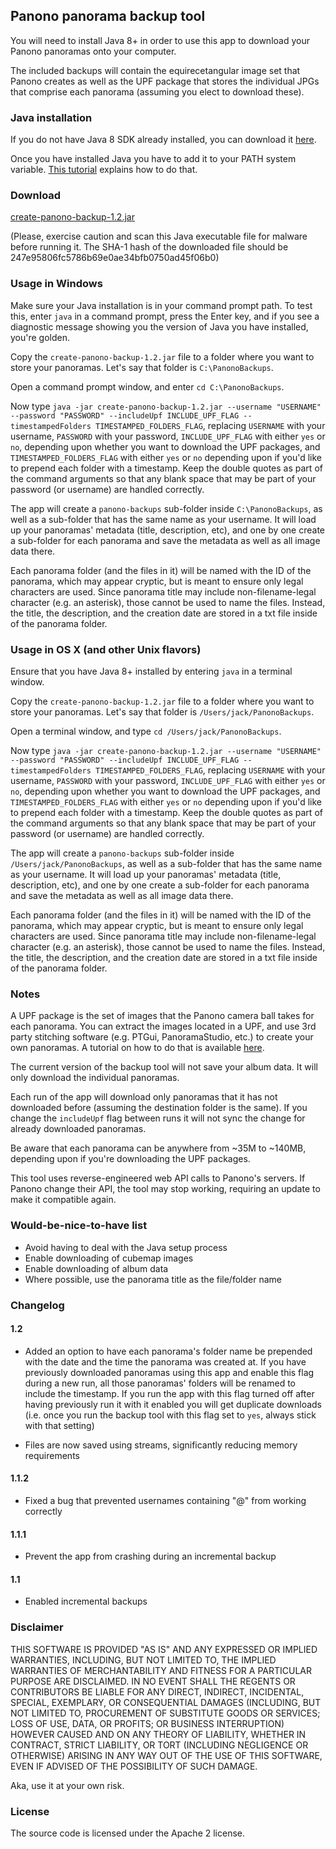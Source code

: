 ## Panono panorama backup tool

You will need to install Java 8+ in order to use this app to download your Panono panoramas onto your computer.

The included backups will contain the equirecetangular image set that Panono creates as well as the UPF package that 
stores the individual JPGs that comprise each panorama (assuming you elect to download these).

### Java installation

If you do not have Java 8 SDK already installed, you can download it [here](http://www.oracle.com/technetwork/java/javase/downloads/jdk8-downloads-2133151.html).

Once you have installed Java you have to add it to your PATH system variable. [This tutorial](https://www.java.com/en/download/help/path.xml) explains how to do that.

### Download

[create-panono-backup-1.2.jar](http://radiatic.com/create-panono-backup-1.2.jar)

(Please, exercise caution and scan this Java executable file for malware before running it. The SHA-1 hash of the downloaded 
file should be 247e95806fc5786b69e0ae34bfb0750ad45f06b0)

### Usage in Windows

Make sure your Java installation is in your command prompt path. To test this, enter `java` in a command prompt, 
press the Enter key, and if you see a diagnostic message showing you the version of Java you have installed, you're golden.

Copy the `create-panono-backup-1.2.jar` file to a folder where you want to store your panoramas. Let's say that folder is `C:\PanonoBackups`.

Open a command prompt window, and enter `cd C:\PanonoBackups`.

Now type `java -jar create-panono-backup-1.2.jar --username "USERNAME" --password "PASSWORD" --includeUpf INCLUDE_UPF_FLAG --timestampedFolders TIMESTAMPED_FOLDERS_FLAG`, replacing 
`USERNAME` with your username, `PASSWORD` with your password, `INCLUDE_UPF_FLAG` with either `yes` or `no`, depending upon whether 
you want to download the UPF packages, and `TIMESTAMPED_FOLDERS_FLAG` with either `yes` or `no` depending upon if you'd like to prepend each folder
with a timestamp. Keep the double quotes as part of the command arguments so that any blank space that may
be part of your password (or username) are handled correctly.

The app will create a `panono-backups` sub-folder inside `C:\PanonoBackups`, as well as a sub-folder that has the same name
as your username. It will load up your panoramas' metadata (title, description, etc), and one by one create a sub-folder 
for each panorama and save the metadata as well as all image data there.

Each panorama folder (and the files in it) will be named with the ID of the panorama, which may appear cryptic, but is meant
to ensure only legal characters are used. Since panorama title may include non-filename-legal character (e.g. an asterisk), 
those cannot be used to name the files. Instead, the title, the description, and the creation date are stored in a txt file 
inside of the panorama folder.

### Usage in OS X (and other Unix flavors)

Ensure that you have Java 8+ installed by entering `java` in a terminal window.

Copy the `create-panono-backup-1.2.jar` file to a folder where you want to store your panoramas. Let's say that folder 
is `/Users/jack/PanonoBackups`.

Open a terminal window, and type `cd /Users/jack/PanonoBackups`.

Now type `java -jar create-panono-backup-1.2.jar --username "USERNAME" --password "PASSWORD" --includeUpf INCLUDE_UPF_FLAG --timestampedFolders TIMESTAMPED_FOLDERS_FLAG`, replacing 
`USERNAME` with your username, `PASSWORD` with your password, `INCLUDE_UPF_FLAG` with either `yes` or `no`, depending upon whether 
you want to download the UPF packages, and `TIMESTAMPED_FOLDERS_FLAG` with either `yes` or `no` depending upon if you'd like to prepend each folder
with a timestamp. Keep the double quotes as part of the command arguments so that any blank space that may
be part of your password (or username) are handled correctly.

The app will create a `panono-backups` sub-folder inside `/Users/jack/PanonoBackups`, as well as a sub-folder that has the same name
as your username. It will load up your panoramas' metadata (title, description, etc), and one by one create a sub-folder 
for each panorama and save the metadata as well as all image data there.

Each panorama folder (and the files in it) will be named with the ID of the panorama, which may appear cryptic, but is meant
to ensure only legal characters are used. Since panorama title may include non-filename-legal character (e.g. an asterisk), 
those cannot be used to name the files. Instead, the title, the description, and the creation date are stored in a txt file 
inside of the panorama folder.

### Notes

A UPF package is the set of images that the Panono camera ball takes for each panorama. You can extract the images located 
in a UPF, and use 3rd party stitching software (e.g. PTGui, PanoramaStudio, etc.) to create your own panoramas. A tutorial
on how to do that is available 
[here](http://360rumors.com/2017/05/exclusive-stitch-panono-images-offline-fix-panono-stitching-errors.html).

The current version of the backup tool will not save your album data. It will only download the individual panoramas.

Each run of the app will download only panoramas that it has not downloaded before (assuming the destination folder is the same).
If you change the `includeUpf` flag between runs it will not sync the change for already downloaded panoramas. 

Be aware that each panorama can be anywhere from ~35M to ~140MB, depending upon if you're downloading the UPF packages.

This tool uses reverse-engineered web API calls to Panono's servers. If Panono change their API, the tool may stop working, 
requiring an update to make it compatible again.

### Would-be-nice-to-have list

- Avoid having to deal with the Java setup process
- Enable downloading of cubemap images
- Enable downloading of album data
- Where possible, use the panorama title as the file/folder name

### Changelog

#### 1.2

- Added an option to have each panorama's folder name be prepended with the date and the time the panorama was created at.
If you have previously downloaded panoramas using this app and enable this flag during a new run, all those panoramas' folders will be
renamed to include the timestamp. If you run the app with this flag turned off after having previously run it
with it enabled you will get duplicate downloads (i.e. once you run the backup tool with this flag set to `yes`, always stick with
that setting)

- Files are now saved using streams, significantly reducing memory requirements

#### 1.1.2

- Fixed a bug that prevented usernames containing "@" from working correctly

#### 1.1.1

- Prevent the app from crashing during an incremental backup

#### 1.1

- Enabled incremental backups

### Disclaimer

THIS SOFTWARE IS PROVIDED "AS IS" AND ANY EXPRESSED OR IMPLIED WARRANTIES, INCLUDING, BUT NOT LIMITED TO, THE IMPLIED WARRANTIES OF MERCHANTABILITY AND FITNESS FOR A PARTICULAR PURPOSE ARE DISCLAIMED. IN NO EVENT SHALL THE REGENTS OR CONTRIBUTORS BE LIABLE FOR ANY DIRECT, INDIRECT, INCIDENTAL, SPECIAL, EXEMPLARY, OR CONSEQUENTIAL DAMAGES (INCLUDING, BUT NOT LIMITED TO, PROCUREMENT OF SUBSTITUTE GOODS OR SERVICES; LOSS OF USE, DATA, OR PROFITS; OR BUSINESS INTERRUPTION)
HOWEVER CAUSED AND ON ANY THEORY OF LIABILITY, WHETHER IN CONTRACT, STRICT LIABILITY, OR TORT (INCLUDING NEGLIGENCE OR OTHERWISE) ARISING IN ANY WAY OUT OF THE USE OF THIS SOFTWARE, EVEN IF ADVISED OF THE POSSIBILITY OF SUCH DAMAGE.

Aka, use it at your own risk.

### License

The source code is licensed under the Apache 2 license.
